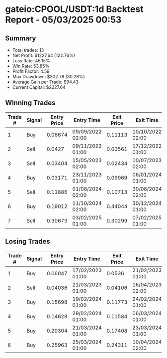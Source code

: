 # gateio:CPOOL/USDT:1d Backtest Report - 05/03/2025 00:53
## Summary

- Total trades: 13
- Net Profit: $1227.64 (122.76%)
- Loss Rate: 46.15%
- Win Rate: 53.85%
- Profit Factor: 4.59
- Max Drawdown: $302.78 (30.28%)
- Average Gain per Trade: $94.43
- Current Capital: $2227.64

## Winning Trades

| Trade # | Signal | Entry Price | Entry Time | Exit Price | Exit Time | Gain |
|---------|--------|-------------|------------|------------|-----------|------|
| 1 | Buy | 0.06674 | 09/09/2022 02:00 | 0.11113 | 10/10/2022 02:00 | $166.28 |
| 2 | Sell | 0.0427 | 09/11/2022 01:00 | 0.03561 | 17/12/2022 01:00 | $48.41 |
| 3 | Sell | 0.03404 | 15/05/2023 02:00 | 0.02434 | 10/07/2023 02:00 | $83.71 |
| 4 | Buy | 0.03171 | 23/11/2023 01:00 | 0.09969 | 06/01/2024 01:00 | $674.65 |
| 5 | Sell | 0.11886 | 01/08/2024 02:00 | 0.10713 | 30/08/2024 02:00 | $40.23 |
| 6 | Buy | 0.19012 | 11/10/2024 02:00 | 0.44044 | 30/12/2024 01:00 | $549.99 |
| 7 | Sell | 0.30673 | 03/02/2025 01:00 | 0.30299 | 07/02/2025 01:00 | $6.77 |


## Losing Trades

| Trade # | Signal | Entry Price | Entry Time | Exit Price | Exit Time | Loss |
|---------|--------|-------------|------------|------------|-----------|------|
| 1 | Buy | 0.06047 | 17/02/2023 01:00 | 0.0536 | 21/02/2023 01:00 | $34.50 |
| 2 | Sell | 0.04036 | 21/03/2023 01:00 | 0.04106 | 16/04/2023 02:00 | $5.12 |
| 3 | Buy | 0.15698 | 19/02/2024 01:00 | 0.11773 | 24/02/2024 01:00 | $120.86 |
| 4 | Buy | 0.14628 | 29/02/2024 01:00 | 0.11584 | 06/03/2024 01:00 | $94.30 |
| 5 | Buy | 0.20304 | 21/03/2024 01:00 | 0.17408 | 23/03/2024 01:00 | $61.27 |
| 6 | Buy | 0.25963 | 25/03/2024 01:00 | 0.24311 | 10/04/2024 02:00 | $26.36 |
